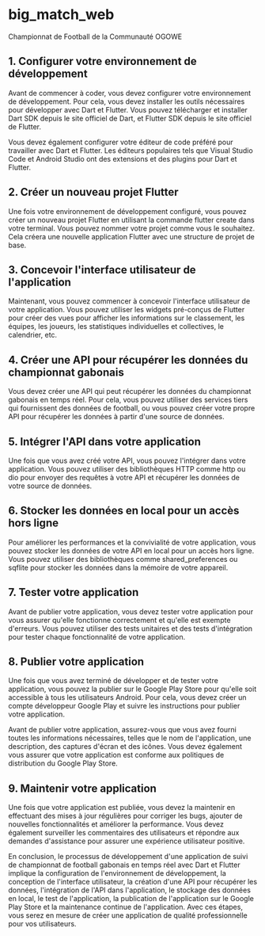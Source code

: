 # big_match_web
Championnat de Football de la Communauté OGOWE

## 1. Configurer votre environnement de développement
Avant de commencer à coder, vous devez configurer votre environnement de développement. Pour cela, vous devez installer les outils nécessaires pour développer avec Dart et Flutter. Vous pouvez télécharger et installer Dart SDK depuis le site officiel de Dart, et Flutter SDK depuis le site officiel de Flutter.

Vous devez également configurer votre éditeur de code préféré pour travailler avec Dart et Flutter. Les éditeurs populaires tels que Visual Studio Code et Android Studio ont des extensions et des plugins pour Dart et Flutter.

## 2. Créer un nouveau projet Flutter
Une fois votre environnement de développement configuré, vous pouvez créer un nouveau projet Flutter en utilisant la commande flutter create dans votre terminal. Vous pouvez nommer votre projet comme vous le souhaitez. Cela créera une nouvelle application Flutter avec une structure de projet de base.

## 3. Concevoir l'interface utilisateur de l'application
Maintenant, vous pouvez commencer à concevoir l'interface utilisateur de votre application. Vous pouvez utiliser les widgets pré-conçus de Flutter pour créer des vues pour afficher les informations sur le classement, les équipes, les joueurs, les statistiques individuelles et collectives, le calendrier, etc.

## 4. Créer une API pour récupérer les données du championnat gabonais
Vous devez créer une API qui peut récupérer les données du championnat gabonais en temps réel. Pour cela, vous pouvez utiliser des services tiers qui fournissent des données de football, ou vous pouvez créer votre propre API pour récupérer les données à partir d'une source de données.

## 5. Intégrer l'API dans votre application
Une fois que vous avez créé votre API, vous pouvez l'intégrer dans votre application. Vous pouvez utiliser des bibliothèques HTTP comme http ou dio pour envoyer des requêtes à votre API et récupérer les données de votre source de données.

## 6. Stocker les données en local pour un accès hors ligne
Pour améliorer les performances et la convivialité de votre application, vous pouvez stocker les données de votre API en local pour un accès hors ligne. Vous pouvez utiliser des bibliothèques comme shared_preferences ou sqflite pour stocker les données dans la mémoire de votre appareil.

## 7. Tester votre application
Avant de publier votre application, vous devez tester votre application pour vous assurer qu'elle fonctionne correctement et qu'elle est exempte d'erreurs. Vous pouvez utiliser des tests unitaires et des tests d'intégration pour tester chaque fonctionnalité de votre application.

## 8. Publier votre application
Une fois que vous avez terminé de développer et de tester votre application, vous pouvez la publier sur le Google Play Store pour qu'elle soit accessible à tous les utilisateurs Android. Pour cela, vous devez créer un compte développeur Google Play et suivre les instructions pour publier votre application.

Avant de publier votre application, assurez-vous que vous avez fourni toutes les informations nécessaires, telles que le nom de l'application, une description, des captures d'écran et des icônes. Vous devez également vous assurer que votre application est conforme aux politiques de distribution du Google Play Store.

## 9. Maintenir votre application
Une fois que votre application est publiée, vous devez la maintenir en effectuant des mises à jour régulières pour corriger les bugs, ajouter de nouvelles fonctionnalités et améliorer la performance. Vous devez également surveiller les commentaires des utilisateurs et répondre aux demandes d'assistance pour assurer une expérience utilisateur positive.

En conclusion, le processus de développement d'une application de suivi de championnat de football gabonais en temps réel avec Dart et Flutter implique la configuration de l'environnement de développement, la conception de l'interface utilisateur, la création d'une API pour récupérer les données, l'intégration de l'API dans l'application, le stockage des données en local, le test de l'application, la publication de l'application sur le Google Play Store et la maintenance continue de l'application. Avec ces étapes, vous serez en mesure de créer une application de qualité professionnelle pour vos utilisateurs.
